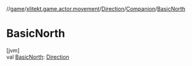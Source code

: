 //[game](../../../../index.md)/[xlitekt.game.actor.movement](../../index.md)/[Direction](../index.md)/[Companion](index.md)/[BasicNorth](-basic-north.md)

# BasicNorth

[jvm]\
val [BasicNorth](-basic-north.md): [Direction](../index.md)
